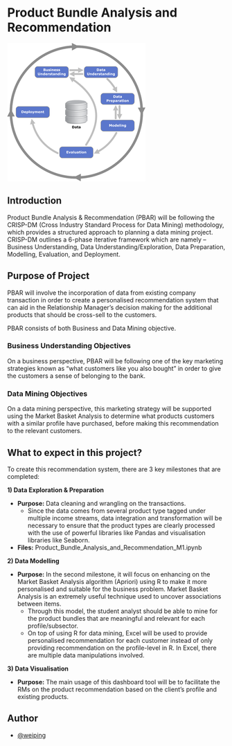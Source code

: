 # Product Bundle Analysis and Recommendation
![alt text](crisp_dm.png)
## Introduction
Product Bundle Analysis & Recommendation (PBAR) will be following the CRISP-DM (Cross Industry Standard Process for Data Mining) methodology, which provides a structured approach to planning a data mining project. CRISP-DM outlines a 6-phase iterative framework which are namely – Business Understanding, Data Understanding/Exploration, Data Preparation, Modelling, Evaluation, and Deployment. 

## Purpose of Project
PBAR will involve the incorporation of data from existing company transaction in order to create a personalised recommendation system that can aid in the Relationship Manager’s decision making for the additional products that should be cross-sell to the customers. 

PBAR consists of both Business and Data Mining objective.

### Business Understanding Objectives
On a business perspective, PBAR will be following one of the key marketing strategies known as “what customers like you also bought” in order to give the customers a sense of belonging to the bank. 

### Data Mining Objectives
On a data mining perspective, this marketing strategy will be supported using the Market Basket Analysis to determine what products customers with a similar profile have purchased, before making this recommendation to the relevant customers. 
## What to expect in this project?
To create this recommendation system, there are 3 key milestones that are completed:

**1) Data Exploration & Preparation**
* **Purpose:** Data cleaning and wrangling on the transactions. 
    * Since the data comes from several product type tagged under multiple income streams, data integration and transformation will be necessary to ensure that the product types are clearly processed with the use of powerful libraries like Pandas and visualisation libraries like Seaborn. 
*  **Files:** Product_Bundle_Analysis_and_Recommendation_M1.ipynb

**2) Data Modelling**
* **Purpose:** In the second milestone, it will focus on enhancing on the Market Basket Analysis algorithm (Apriori) using R to make it more personalised and suitable for the business problem. Market Basket Analysis is an extremely useful technique used to uncover associations between items. 
    * Through this model, the student analyst should be able to mine for the product bundles that are meaningful and relevant for each profile/subsector. 
    * On top of using R for data mining, Excel will be used to provide personalised recommendation for each customer instead of only providing recommendation on the profile-level in R. In Excel, there are multiple data manipulations involved. 

**3) Data Visualisation**
* **Purpose:** The main usage of this dashboard tool will be to facilitate the RMs on the product recommendation based on the client’s profile and existing products. 

## Author

- [@weiping](https://github.com/tanweiping)

